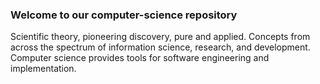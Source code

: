 ### Welcome to our computer-science repository
Scientific theory, pioneering discovery, pure and applied. Concepts from across the spectrum of information science, research, and development. Computer science provides tools for software engineering and implementation.
